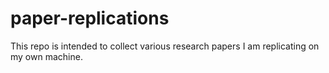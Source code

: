 # paper-replications
This repo is intended to collect various research papers I am replicating on my own machine.
